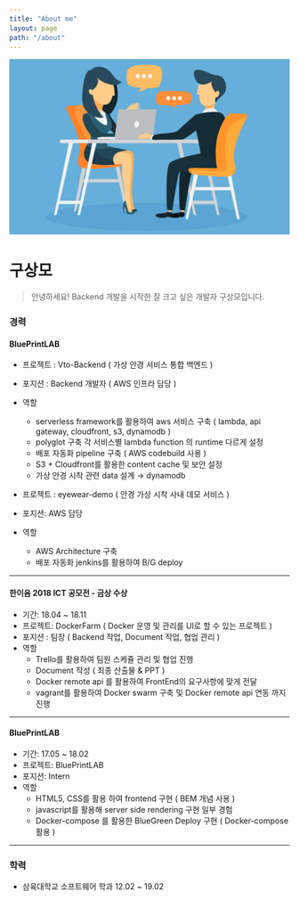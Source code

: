 ```yaml
---
title: "About me"
layout: page
path: "/about"
---
```


![about 이미지](./about.png)

# 구상모

> 안녕하세요! Backend 개발을 시작한 잘 크고 싶은 개발자 구상모입니다.

### 경력

#### BluePrintLAB 

- 프로젝트 : Vto-Backend ( 가상 안경 서비스 통합 백엔드 )
- 포지션 : Backend 개발자 ( AWS 인프라 담당 )
- 역할
    - serverless framework를 활용하여 aws 서비스 구축 ( lambda, api gateway, cloudfront, s3, dynamodb )
    - polyglot 구축 각 서비스별 lambda function 의 runtime 다르게 설정
    - 배포 자동화 pipeline 구축 ( AWS codebuild 사용 )
    - S3 + Cloudfront를 활용한 content cache 및 보안 설정
    - 가상 안경 시착 관련 data 설계 → dynamodb

- 프로젝트 :  eyewear-demo ( 안경 가상 시착 사내 데모 서비스 )
- 포지션: AWS 담당
- 역할
    - AWS Architecture 구축
    - 배포 자동화 jenkins를 활용하여 B/G deploy

---

#### 한이음 2018 ICT 공모전 - 금상 수상

- 기간:  18.04 ~ 18.11
- 프로젝트: DockerFarm ( Docker 운영 및 관리를 UI로 할 수 있는 프로젝트 )
- 포지션 :  팀장 ( Backend 작업, Document 작업, 협업 관리 )
- 역할
    - Trello를 활용하여 팀원 스케쥴 관리 및 협업 진행
    - Document 작성 ( 최종 산출물 & PPT )
    - Docker remote api 를 활용하여 FrontEnd의 요구사항에 맞게 전달
    - vagrant를 활용하여 Docker swarm 구축 및 Docker remote api 연동 까지 진행

---

#### BluePrintLAB

- 기간: 17.05 ~ 18.02
- 프로젝트: BluePrintLAB
- 포지션: Intern
- 역할
    - HTML5, CSS를 활용 하여 frontend 구현 ( BEM 개념 사용 )
    - javascript를 활용해 server side rendering 구현 일부 경험
    - Docker-compose 를 활용한 BlueGreen Deploy 구현 ( Docker-compose 활용 )

---

### 학력

- 삼육대학교 소프트웨어 학과 12.02 ~ 19.02